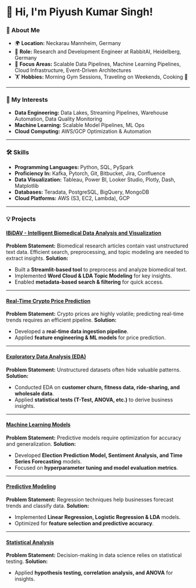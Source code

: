 # 👋 Hi, I'm Piyush Kumar Singh!

### 🚀 About Me
- 🌍 **Location:** Neckarau Mannheim, Germany
- 💼 **Role:** Research and Development Engineer at RabbitAI, Heidelberg, Germany
- 🎯 **Focus Areas:** Scalable Data Pipelines, Machine Learning Pipelines, Cloud Infrastructure, Event-Driven Architectures
- 🏋️ **Hobbies:** Morning Gym Sessions, Traveling on Weekends, Cooking 🍳

---

### 🌟 My Interests
- **Data Engineering:** Data Lakes, Streaming Pipelines, Warehouse Automation, Data Quality Monitoring
- **Machine Learning:** Scalable Model Pipelines, ML Ops
- **Cloud Computing:** AWS/GCP Optimization & Automation

---

### 🛠️ Skills
- **Programming Languages:** Python, SQL, PySpark
- **Proficiency In:** Kafka, Pytorch, Git, Bitbucket, Jira, Confluence
- **Data Visualization:** Tableau, Power BI, Looker Studio, Plotly, Dash, Matplotlib
- **Databases:** Teradata, PostgreSQL, BigQuery, MongoDB
- **Cloud Platforms:** AWS (S3, EC2, Lambda), GCP

---

### 💡 Projects

#### [IBiDAV - Intelligent Biomedical Data Analysis and Visualization](https://github.com/PiyushSinghKumar/PiyushSinghKumar/tree/main/Ibidav)
**Problem Statement:** Biomedical research articles contain vast unstructured text data. Efficient search, preprocessing, and topic modeling are needed to extract insights.
**Solution:**
- Built a **Streamlit-based tool** to preprocess and analyze biomedical text.
- Implemented **Word Cloud & LDA Topic Modeling** for key insights.
- Enabled **metadata-based search & filtering** for quick access.

---

#### [Real-Time Crypto Price Prediction](https://github.com/PiyushSinghKumar/PiyushSinghKumar/tree/main/Real_time_crypto_prediction)
**Problem Statement:** Crypto prices are highly volatile; predicting real-time trends requires an efficient pipeline.
**Solution:**
- Developed a **real-time data ingestion pipeline**.
- Applied **feature engineering & ML models** for price prediction.

---

#### [Exploratory Data Analysis (EDA)](https://github.com/PiyushSinghKumar/PiyushSinghKumar/tree/main/EDA)
**Problem Statement:** Unstructured datasets often hide valuable patterns.
**Solution:**
- Conducted EDA on **customer churn, fitness data, ride-sharing, and wholesale data**.
- Applied **statistical tests (T-Test, ANOVA, etc.)** to derive business insights.

---

#### [Machine Learning Models](https://github.com/PiyushSinghKumar/PiyushSinghKumar/tree/main/Machine_Learning)
**Problem Statement:** Predictive models require optimization for accuracy and generalization.
**Solution:**
- Developed **Election Prediction Model, Sentiment Analysis, and Time Series Forecasting** models.
- Focused on **hyperparameter tuning and model evaluation metrics**.

---

#### [Predictive Modeling](https://github.com/PiyushSinghKumar/PiyushSinghKumar/tree/main/Predictive_Modelling)
**Problem Statement:** Regression techniques help businesses forecast trends and classify data.
**Solution:**
- Implemented **Linear Regression, Logistic Regression & LDA** models.
- Optimized for **feature selection and predictive accuracy**.

---

#### [Statistical Analysis](https://github.com/PiyushSinghKumar/PiyushSinghKumar/tree/main/Statistics)
**Problem Statement:** Decision-making in data science relies on statistical testing.
**Solution:**
- Applied **hypothesis testing, correlation analysis, and ANOVA** for insights.
